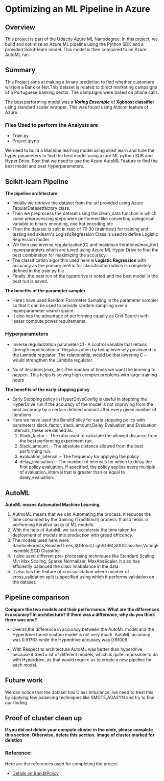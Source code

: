 # Optimizing an ML Pipeline in Azure

## Overview
This project is part of the Udacity Azure ML Nanodegree.
In this project, we build and optimize an Azure ML pipeline using the Python SDK and a provided Scikit-learn model.
This model is then compared to an Azure AutoML run.

## Summary
 This Project aims at making a binary prediction to find whether customers will join a Bank or Not.This dataset is related to direct marketing campaigns of a Portuguese banking sector. The campaigns were based on phone calls.

The best performing model was a ***Voting Ensemble*** of **Xgboost classifier** using standard scaler wrapper. This was found using Automl feature of Azure.

### Files Used to perform the Analysis are 

- Train.py
- Project.ipynb


We need to build a Machine learning model using skikit learn and tune the hyper parameters to find the best model using azure ML python SDK and Hyper Drive.
Post that we need to use the Azure AutoML Feature to find the best model and best Hyperparameters.

## Scikit-learn Pipeline
**The pipeline architecture**

- Initially we retrieve the dataset from the url provided using Azure TabularDatasetfactory class.
- Then we preprocess the dataset using the clean_data function in which some preprocessing steps were performed like converting categorical variable to binary encoding, one hot encoding,etc
- Then the dataset is split in ratio of 70:30 (train/test) for training and testing and sklearn's LogisticRegression Class is used to define Logistic Regression model.
- We then use inverse regularization(C) and maximum iterations(max_iter) hyperparamters which are tuned using Azure ML Hyper Drive to find the best combination for maximizing the accuracy.
- The classification algorithm used here is **Logistic Regression** with accuracy as the primary metric for classification which is completely defined in the train.py file
- Finally ,the best run of the hyperdrive is noted and the best model in the best run is saved.

**The benefits of the parameter sampler**

- Here I have used Random Parameter Sampling in the parameter sampler so that it can be used to provide random sampling over a hyperparameter search space.
- It also has the advantage of performing equally as Grid Search with lesser compute power requirements.

### Hyperparameters

- Inverse regularization parameter(C)- A control variable that retains strength modification of Regularization by being inversely positioned to the Lambda regulator. The relationship, would be that lowering C - would strengthen the Lambda regulator.

- No of iterations(max_iter):The number of times we want the learning to happen. This helps is solving high complex problems with large training hours

**The benefits of the early stopping policy** 
 
-  Early Stopping policy in HyperDriveConfig is useful in stopping the HyperDrive run if the accuracy of the model is not improving from the best accuracy by a certain defined amount after every given number of iterations
- Here we have used the BanditPolicy for early stopping policy with parameters slack_factor, slack_amount,Delay Evaluation and Evaluation Intervals, these are deined as:
   1. Slack_factor :- The ratio used to calculate the allowed distance from the best performing experiment run.
   2. Slack_amount :- The absolute distance allowed from the best performing run.
   3. evaluation_interval :- The frequency for applying the policy.
   4. delay_evaluation :- The number of intervals for which to delay the first policy evaluation. If specified, the policy applies every multiple of evaluation_interval that is greater than or equal to delay_evaluation.

## AutoML
**AutoML means Automated Machine Learning**

1. AutmoML means that we can Automating the process, it reduces the time consumed by the training (Traditional) process. It also helps in performing iterative tasks of ML models.
2. With the help of AutoML we can accelerate the time taken for deployment of models into production with gread efficency.
3. The models used here were RandomForests,BoostedTrees,XGBoost,LightGBM,SGDClassifier,VotingEnsemble,SGD Classifier
4. It also used different pre- processing techniques like Standard Scaling, Min Max Scaling, Sparse Normalizer, MaxAbsScaler. It also has efficiently balanced the class Imabalance in the data.
5. It also has the feature of crossvalidation where number of cross_validation split is specified using which it performs validation on the dataset.

## Pipeline comparison
**Compare the two models and their performance. What are the differences in accuracy? In architecture? If there was a difference, why do you think there was one?**

- Overall,the difference in accuracy between the AutoML model and the Hyperdrive tuned custom model is not very much. AutoML accuracy was 0.91763 while the Hyperdrive accuracy was 0.91006

- With Respect to architecture AutoML was better than hyperdrive because it tried a lot of different models, which is quite impossible to do with Hyperdrive, as that would require us to create a new pipeline for each model.


## Future work

We can notice that the dataset has Class Imbalance, we need to treat this by applying few balancing techniques like SMOTE,ADASYN and try to find our finding

## Proof of cluster clean up
**If you did not delete your compute cluster in the code, please complete this section. Otherwise, delete this section.**
**Image of cluster marked for deletion**


### Reference:

Here are the references used for completing the project

- [Details on BanditPolicy](https://docs.microsoft.com/en-us/python/api/azureml-train-core/azureml.train.hyperdrive.banditpolicy?view=azure-ml-py)

